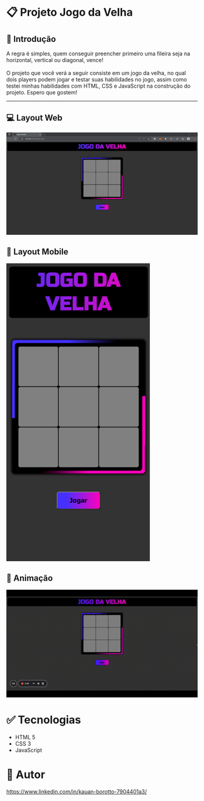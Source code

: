# 📋 Projeto Jogo da Velha

## 💎 Introdução
<p> A regra é simples, quem conseguir preencher primeiro uma fileira seja na horizontal, vertical ou diagonal, vence!<br>
<br>
O projeto que você verá a seguir consiste em um jogo da velha, no qual dois players podem jogar e testar suas habilidades no jogo, assim como testei minhas habilidades com HTML, CSS e JavaScript na construção do projeto. Espero que gostem!</p>
<hr>

## 💻 Layout Web
<img src="./assets/layout_web.png">

## 📱 Layout Mobile
<img src="./assets/layout_mobile.png">

## 🎥 Animação
<img src="./assets/animation.gif">

# ✅ Tecnologias
* HTML 5
* CSS 3
* JavaScript

# 📝 Autor
https://www.linkedin.com/in/kauan-borotto-7904401a3/